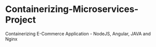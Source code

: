 # Containerizing-Microservices-Project
Containerizing E-Commerce Application - NodeJS, Angular, JAVA and Nginx
